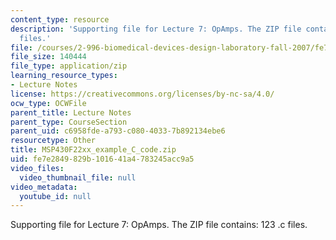 ```yaml
---
content_type: resource
description: 'Supporting file for Lecture 7: OpAmps. The ZIP file contains: 123 .c
  files.'
file: /courses/2-996-biomedical-devices-design-laboratory-fall-2007/fe7e2849829b101641a4783245acc9a5_MSP430F22xx_example_C_code.zip
file_size: 140444
file_type: application/zip
learning_resource_types:
- Lecture Notes
license: https://creativecommons.org/licenses/by-nc-sa/4.0/
ocw_type: OCWFile
parent_title: Lecture Notes
parent_type: CourseSection
parent_uid: c6958fde-a793-c080-4033-7b892134ebe6
resourcetype: Other
title: MSP430F22xx_example_C_code.zip
uid: fe7e2849-829b-1016-41a4-783245acc9a5
video_files:
  video_thumbnail_file: null
video_metadata:
  youtube_id: null
---
```

Supporting file for Lecture 7: OpAmps. The ZIP file contains: 123 .c files.